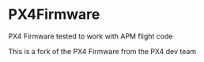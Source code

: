 PX4Firmware
===========

PX4 Firmware tested to work with APM flight code

This is a fork of the PX4 Firmware from the PX4 dev team
